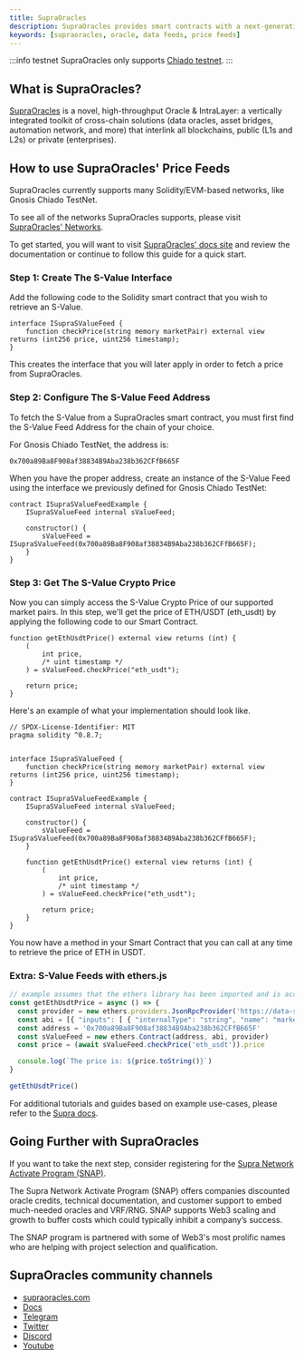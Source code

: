 ```yaml
---
title: SupraOracles
description: SupraOracles provides smart contracts with a next-generation cross-chain oracle solution that has superior data accuracy, speed, scalability and security. 
keywords: [supraoracles, oracle, data feeds, price feeds]
---
```


:::info testnet
SupraOracles only supports [Chiado testnet](/concepts/networks/chiado).
:::

## What is SupraOracles?

[SupraOracles](https://supraoracles.com/) is a novel, high-throughput Oracle & IntraLayer: a vertically integrated toolkit of cross-chain solutions (data oracles, asset bridges, automation network, and more) that interlink all blockchains, public (L1s and L2s) or private (enterprises).


## How to use SupraOracles' Price Feeds

SupraOracles currently supports many Solidity/EVM-based networks, like Gnosis Chiado TestNet.

To see all of the networks SupraOracles supports, please visit [SupraOracles' Networks](https://supraoracles.com/docs/get-started/networks).

To get started, you will want to visit   [SupraOracles' docs site](https://supraoracles.com/docs/get-started/) and review the documentation or continue to follow this guide for a quick start.


### Step 1: Create The S-Value Interface

Add the following code to the Solidity smart contract that you wish to retrieve an S-Value.

```solidity
interface ISupraSValueFeed {
    function checkPrice(string memory marketPair) external view returns (int256 price, uint256 timestamp);
}
```

This creates the interface that you will later apply in order to fetch a price from SupraOracles.


### Step 2: Configure The S-Value Feed Address

To fetch the S-Value from a SupraOracles smart contract, you must first find the S-Value Feed Address for the chain of your choice.

For Gnosis Chiado TestNet, the address is: 

```
0x700a89Ba8F908af38834B9Aba238b362CFfB665F
```

When you have the proper address, create an instance of the S-Value Feed using the interface we previously defined for Gnosis Chiado TestNet:

```solidity
contract ISupraSValueFeedExample {
    ISupraSValueFeed internal sValueFeed;

    constructor() {
        sValueFeed = ISupraSValueFeed(0x700a89Ba8F908af38834B9Aba238b362CFfB665F);
    }
}
```

### Step 3: Get The S-Value Crypto Price

Now you can simply access the S-Value Crypto Price of our supported market pairs. In this step, we'll get the price of ETH/USDT (eth_usdt) by applying the following code to our Smart Contract.

```solidity
function getEthUsdtPrice() external view returns (int) {
    (
        int price,
        /* uint timestamp */
    ) = sValueFeed.checkPrice("eth_usdt");

    return price;
}
```

Here's an example of what your implementation should look like.

```solidity
// SPDX-License-Identifier: MIT
pragma solidity ^0.8.7;


interface ISupraSValueFeed {
    function checkPrice(string memory marketPair) external view returns (int256 price, uint256 timestamp);
}

contract ISupraSValueFeedExample {
    ISupraSValueFeed internal sValueFeed;

    constructor() {
        sValueFeed = ISupraSValueFeed(0x700a89Ba8F908af38834B9Aba238b362CFfB665F);
    }

    function getEthUsdtPrice() external view returns (int) {
        (
            int price,
            /* uint timestamp */
        ) = sValueFeed.checkPrice("eth_usdt");

        return price;
    }
}
```

You now have a method in your Smart Contract that you can call at any time to retrieve the price of ETH in USDT.

### Extra: S-Value Feeds with ethers.js

```js
// example assumes that the ethers library has been imported and is accessible within your scope
const getEthUsdtPrice = async () => {
  const provider = new ethers.providers.JsonRpcProvider('https://data-seed-prebsc-1-s1.binance.org:8545/')
  const abi = [{ "inputs": [ { "internalType": "string", "name": "marketPair", "type": "string" } ], "name": "checkPrice", "outputs": [ { "internalType": "int256", "name": "price", "type": "int256" }, { "internalType": "uint256", "name": "timestamp", "type": "uint256" } ], "stateMutability": "view", "type": "function" } ]
  const address = '0x700a89Ba8F908af38834B9Aba238b362CFfB665F'
  const sValueFeed = new ethers.Contract(address, abi, provider)
  const price = (await sValueFeed.checkPrice('eth_usdt')).price

  console.log(`The price is: ${price.toString()}`)
}

getEthUsdtPrice()
```

For additional tutorials and guides based on example use-cases, please refer to the [Supra docs](https://supraoracles.com/docs/additional-guides).


## Going Further with SupraOracles

If you want to take the next step, consider registering for the  [Supra Network Activate Program (SNAP)](https://join.supraoracles.com/network-activate-program).

The Supra Network Activate Program (SNAP) offers companies discounted oracle credits, technical documentation, and customer support to embed much-needed oracles and VRF/RNG. SNAP supports Web3 scaling and growth to buffer costs which could typically inhibit a company’s success.

The SNAP program is partnered with some of Web3's most prolific names who are helping with project selection and qualification.

## SupraOracles community channels

* [supraoracles.com](https://supraoracles.com)
* [Docs](https://supraoracles.com/docs/overview)
* [Telegram](https://t.me/SupraOracles)
* [Twitter](https://twitter.com/SupraOracles)
* [Discord](https://discord.gg/supraoracles)
* [Youtube](https://www.youtube.com/SupraOfficial)